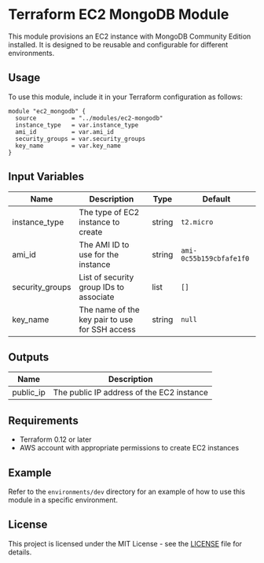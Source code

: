 # Terraform EC2 MongoDB Module

This module provisions an EC2 instance with MongoDB Community Edition installed. It is designed to be reusable and configurable for different environments.

## Usage

To use this module, include it in your Terraform configuration as follows:

```hcl
module "ec2_mongodb" {
  source          = "../modules/ec2-mongodb"
  instance_type   = var.instance_type
  ami_id          = var.ami_id
  security_groups = var.security_groups
  key_name        = var.key_name
}
```

## Input Variables

| Name              | Description                                   | Type   | Default |
|-------------------|-----------------------------------------------|--------|---------|
| instance_type     | The type of EC2 instance to create            | string | `t2.micro` |
| ami_id            | The AMI ID to use for the instance            | string | `ami-0c55b159cbfafe1f0` |
| security_groups   | List of security group IDs to associate       | list   | `[]` |
| key_name          | The name of the key pair to use for SSH access| string | `null` |

## Outputs

| Name              | Description                                   |
|-------------------|-----------------------------------------------|
| public_ip         | The public IP address of the EC2 instance     |

## Requirements

- Terraform 0.12 or later
- AWS account with appropriate permissions to create EC2 instances

## Example

Refer to the `environments/dev` directory for an example of how to use this module in a specific environment.

## License

This project is licensed under the MIT License - see the [LICENSE](LICENSE) file for details.